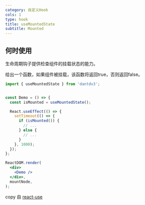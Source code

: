 ```yaml
---
category: 自定义Hook
cols: 1
type: hook
title: useMountedState
subtitle: Mounted
---
```


## 何时使用

生命周期钩子提供检查组件的挂载状态的能力。

给出一个函数，如果组件被挂载，该函数将返回true，否则返回false。


```jsx
import { useMountedState } from 'dantdv3';


const Demo = () => {
  const isMounted = useMountedState();

  React.useEffect(() => {
    setTimeout(() => {
      if (isMounted()) {
        // ...
      } else {
        // ...
      }
    }, 1000);
  });
};

ReactDOM.render(
  <div>
    <Demo />
  </div>,
  mountNode,
);
```


copy 自 [react-use](https://github.com/streamich/react-use/blob/master/docs/useMountedState.md)
